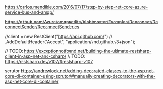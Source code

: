 https://carlos.mendible.com/2016/07/17/step-by-step-net-core-azure-service-bus-and-amqp/

https://github.com/Azure/amqpnetlite/blob/master/Examples/Reconnect/ReconnectSender/ReconnectSender.cs


//client = new RestClient("https://api.github.com/")
//    .AddDefaultHeader("Accept", "application/vnd.github.v3+json");


// TODO: https://exceptionnotfound.net/building-the-ultimate-restsharp-client-in-asp-net-and-csharp/
// TODO: https://restsharp.dev/v107/#restsharp-v107


scrutor
https://andrewlock.net/adding-decorated-classes-to-the-asp.net-core-di-container-using-scrutor/#manually-creating-decorators-with-the-asp-net-core-di-container


